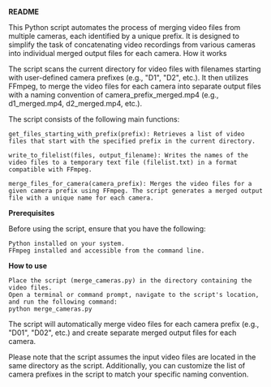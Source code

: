 **README**

This Python script automates the process of merging video files from multiple cameras, each identified by a unique prefix. It is designed to simplify the task of concatenating video recordings from various cameras into individual merged output files for each camera.
How it works

The script scans the current directory for video files with filenames starting with user-defined camera prefixes (e.g., "D1", "D2", etc.). It then utilizes FFmpeg, to merge the video files for each camera into separate output files with a naming convention of camera_prefix_merged.mp4 (e.g., d1_merged.mp4, d2_merged.mp4, etc.).

The script consists of the following main functions:

    get_files_starting_with_prefix(prefix): Retrieves a list of video files that start with the specified prefix in the current directory.

    write_to_filelist(files, output_filename): Writes the names of the video files to a temporary text file (filelist.txt) in a format compatible with FFmpeg.

    merge_files_for_camera(camera_prefix): Merges the video files for a given camera prefix using FFmpeg. The script generates a merged output file with a unique name for each camera.

**Prerequisites**

Before using the script, ensure that you have the following:

    Python installed on your system.
    FFmpeg installed and accessible from the command line.

**How to use**

    Place the script (merge_cameras.py) in the directory containing the video files.
    Open a terminal or command prompt, navigate to the script's location, and run the following command:
    python merge_cameras.py

The script will automatically merge video files for each camera prefix (e.g., "D01", "D02", etc.) and create separate merged output files for each camera.

Please note that the script assumes the input video files are located in the same directory as the script. Additionally, you can customize the list of camera prefixes in the script to match your specific naming convention.
